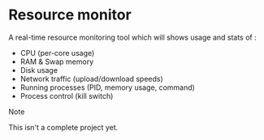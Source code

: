 # Resource monitor 

A real-time resource monitoring tool which will shows usage and stats of :
-  CPU (per-core usage)
-  RAM & Swap memory
-  Disk usage
-  Network traffic (upload/download speeds)
-  Running processes (PID, memory usage, command)
-  Process control (kill switch)

> [!NOTE]
> This isn't a complete project yet. 

